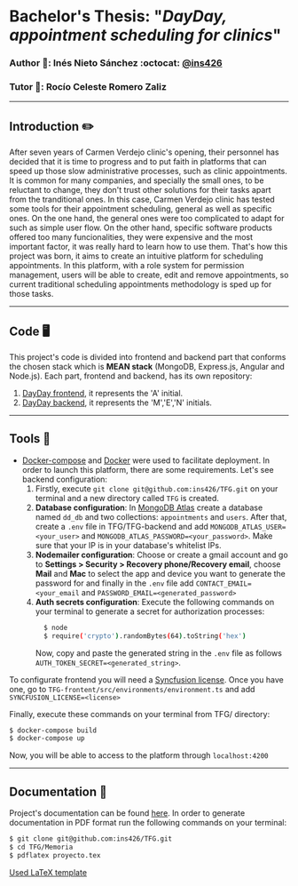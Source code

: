 # Bachelor's Thesis: "*DayDay, appointment scheduling for clinics*"

### Author :bust_in_silhouette:: Inés Nieto Sánchez :octocat: [@ins426](https://github.com/ins426)
### Tutor :bust_in_silhouette:: Rocío Celeste Romero Zaliz
___
## Introduction ✏️
After seven years of Carmen Verdejo clinic's opening, their personnel has decided that it is time to progress and to put faith in platforms that can speed up those slow administrative processes, such as clinic appointments. It is common for many companies, and specially the small ones, to be reluctant to change, they don't trust other solutions for their tasks apart from the tranditional ones. In this case, Carmen Verdejo clinic has tested some tools for their appointment scheduling, general as well as specific ones. On the one hand, the general ones were too complicated to adapt for such as simple user flow. On the other hand, specific software products offered too many funcionalities, they were expensive and the most important factor, it was really hard to learn how to use them. That's how this project was born, it aims to create an intuitive platform for scheduling appointments. In this platform, with a role system for permission management, users will be able to create, edit and remove appointments, so current traditional scheduling appointments methodology is sped up for those tasks.
___
## Code 🖥️
This project's code is divided into frontend and backend part that conforms the chosen stack which is **MEAN stack** (MongoDB, Express.js, Angular and Node.js). Each part, frontend and backend, has its own repository:
1. [DayDay frontend](https://github.com/ins426/TFG-frontend), it represents the 'A' initial.
2. [DayDay backend](https://github.com/ins426/TFG-backend), it represents the 'M','E','N' initials.
___
## Tools 🧰
- [Docker-compose](https://docs.docker.com/compose) and [Docker](https://www.docker.com/) were used to facilitate deployment. In order to launch this platform, there are some requirements. Let's see backend configuration:
  1. Firstly, execute ```git clone git@github.com:ins426/TFG.git``` on your terminal and a new directory called ```TFG``` is created.
  2. **Database configuration**: In  [MongoDB Atlas](https://www.mongodb.com/es/atlas) create a database named ```dd_db``` and two collections: ```appointments``` and ```users```. After that, create a ```.env``` file in TFG/TFG-backend and add ```MONGODB_ATLAS_USER=<your_user>``` and ```MONGODB_ATLAS_PASSWORD=<your_password>```. Make sure that your IP is in your database's whitelist IPs.
  3. **Nodemailer configuration**: Choose or create a gmail account and go to **Settings > Security > Recovery phone/Recovery email**, choose **Mail** and **Mac** to select the app and device you want to generate the password for and finally in the ```.env``` file add ```CONTACT_EMAIL=<your_email``` and ```PASSWORD_EMAIL=<generated_password>```
  4. **Auth secrets configuration**: Execute the following commands on your terminal to generate a secret for authorization processes:
      ```bash
        $ node
        $ require('crypto').randomBytes(64).toString('hex')
      ```
      Now, copy and paste the generated string in the ```.env``` file as follows ```AUTH_TOKEN_SECRET=<generated_string>```.

To configurate frontend you will need a [Syncfusion license](https://www.syncfusion.com). Once you have one, go to ```TFG-frontent/src/environments/environment.ts``` and add ```SYNCFUSION_LICENSE=<license>```

Finally, execute these commands on your terminal from TFG/ directory:
```bash
$ docker-compose build
$ docker-compose up
```

Now, you will be able to access to the platform through ```localhost:4200```
___
## Documentation 📖
Project's documentation can be found [here](https://github.com/ins426/TFG/tree/main/Memoria). In order to generate documentation in PDF format run the following commands on your terminal:
```bash
$ git clone git@github.com:ins426/TFG.git
$ cd TFG/Memoria
$ pdflatex proyecto.tex
```
[Used LaTeX template](https://github.com/JJ/plantilla-TFG-ETSIIT)
